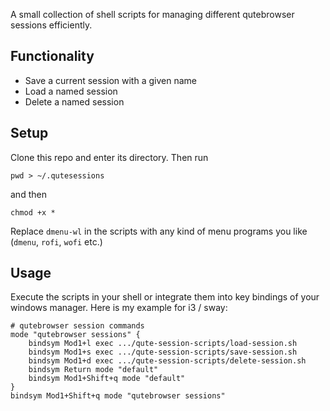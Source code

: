 
A small collection of shell scripts for managing different qutebrowser sessions efficiently.

## Functionality
- Save a current session with a given name
- Load a named session
- Delete a named session

## Setup
Clone this repo and enter its directory.
Then run
```shell
pwd > ~/.qutesessions
```
and then
```shell
chmod +x *
```
Replace `dmenu-wl` in the scripts with any kind of menu programs you like (`dmenu`, `rofi`, `wofi` etc.)

## Usage
Execute the scripts in your shell or integrate them into key bindings of your windows manager.
Here is my example for i3 / sway:
```
# qutebrowser session commands
mode "qutebrowser sessions" { 
    bindsym Mod1+l exec .../qute-session-scripts/load-session.sh
    bindsym Mod1+s exec .../qute-session-scripts/save-session.sh
    bindsym Mod1+d exec .../qute-session-scripts/delete-session.sh
    bindsym Return mode "default"
    bindsym Mod1+Shift+q mode "default"
}
bindsym Mod1+Shift+q mode "qutebrowser sessions"
```



